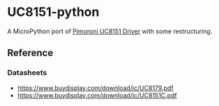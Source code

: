 # UC8151-python

A MicroPython port of [Pimoroni UC8151 Driver](https://github.com/pimoroni/pimoroni-pico/tree/main/drivers/uc8151) with some restructuring.

## Reference
### Datasheets
- https://www.buydisplay.com/download/ic/UC8179.pdf
- https://www.buydisplay.com/download/ic/UC8151C.pdf
